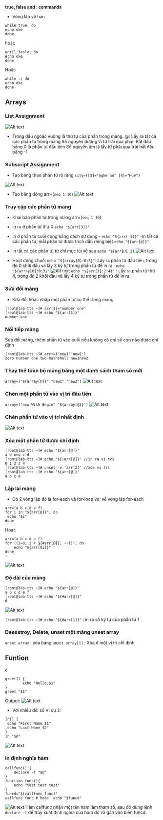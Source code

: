 **true, false and : commands**
- Vòng lặp vô hạn
```
while true; do
echo oke
done
```
hoặc 
```
until fasle; do
echo oke
done
```
Hoặc 
```
while :; do
echo oke
done
```

## Arrays
### List Assignment

![Alt text](image.png)
- Trong dấu ngoặc vuông là thứ tự của phần trong mảng.
@: Lấy ra tất cả các phần tử trong mảng
Số nguyên dương là từ trái qua phải. Bắt đầu bằng 0 là phần tử đầu tiên
Số nguyên âm là lấy từ phải qua trải bắt đầu bằng -1
### Subscript Assignment
- Tạo bảng theo phần tử rõ ràng 
`city=([3]="nghe an" [4]="Hue")`

![Alt text](image-1.png)
- Tạo bảng động
arr=(`seq 1 10`)
![Alt text](image-2.png)

### Truy cập các phần tử mảng
- Khai báo phần tử trong mảng
arr=(`seq 1 10`)

- In ra ở phần tử thứ X
`echo "${arr[3]}"`

- In ở phần tử cuối cùng bằng cách sử dụng -
`echo "${arr[-1]}"`
-In tất cả các phần tử, mỗi phần tử được trích dẫn riêng biệt
`echo "${arr[@]}"`
- In tất cả các phần tử từ chỉ mục lùi về sau 
`echo "${arr[@]:2}`
![Alt text](image-3.png)
- Hoạt động chuỗi
`echo "${array[0]:0:3}"`: Lấy ra phần tử đầu tiên, trong đó 0 khởi đầu và lấy 3 ký tự trong phần tử để in ra
` echo "${array[0]:0:3}"`
![Alt text](image-4.png)
`echo "${arr[3]:2:4}"` : Lấy ra phần tử thứ 4, trong đó 2 khởi đầu và lấy 4 ký tự trong phần tử để in ra

### Sửa đổi mảng
- Sửa đổi hoặc nhập một phần tử cụ thể trong mảng 
```
[root@lab-tts ~]# arr[1]="number one"
[root@lab-tts ~]# echo "${arr[1]}"
number one
```
### Nối tiếp mảng
Sửa đổi mảng, thêm phần tử vào cuối nếu không có chỉ số con nào được chỉ định
```
[root@lab-tts ~]# arr+=('new1''new2')
zero number one two bashshell new1new2
```
### Thay thế toàn bộ mảng bằng một danh sách tham số mới 
`array=("${array[@]}" "new1" "new2")`
![Alt text](image-5.png)
### Chèn một phần tử vào vị trí đâu tiên
`array=("new With Begin" "${array[@]}")`
![Alt text](image-6.png)

### Chèn phần tử vào vị trí nhất định
![Alt text](image-7.png)

### Xóa một phần tử được chỉ định
```
[root@lab-tts ~]# echo "${arr[@]}"
a b new c d
[root@lab-tts ~]# echo "${!arr[@]}" //in ra vi tri
0 1 2 3 4
[root@lab-tts ~]# unset -v 'arr[2]' //xoa vi tri
[root@lab-tts ~]# echo "${arr[@]}"
a b c d
```
### Lặp lại mảng
- Có 2 vòng lặp đó là for-each và for-loop
vd: về vòng lặp for-each
```
arr=(a b c d e f)
for i in "${arr[@]}"; do
 echo "$i"
done
```
Hoac 
```
arr=(a b c d e f)
for ((i=0; i < ${#arr[@]}; ++i)); do
    echo "${arr[$i]}"
done
~
```
![Alt text](image-8.png)

### Độ dài của mảng 
```
[root@lab-tts ~]# echo "${arr[@]}"
a b c d e f
[root@lab-tts ~]# echo "${#arr[@]}"
6
```
![Alt text](image-9.png)


`[root@lab-tts ~]# echo "${#arr[1]}"` : in ra số ký tự của phần tử 1


### Deesstroy, Delete, unset một mảng unset array
`unset array` : xóa bảng 
`unset array[1]` : Xóa ở một vị trí chỉ định



## Funtion
c
```
greet() {
        echo "Hello,$1"
}
greet "$1"
```
Output: 
![Alt text](image-10.png)
- Với nhiều đối số Ví dụ 2:
```
In() {
 echo "First Name $1"
 echo "Last Name $2"
}
In "$@"
```
![Alt text](image-11.png)
### In định nghĩa hàm
```
callfunc() {
    declare -f "$@"
}
function func(){
    echo "test test test"
}
funcd="$(callfunc func)"
callfunc func # hoặc  echo "$funcd"
```
![Alt text](image-12.png)
Hàm callfunc nhận một tên hàm làm tham số, sau đó dùng lệnh `declare -f` để truy xuất định nghĩa của hàm đó và gán vào biến funcd.

